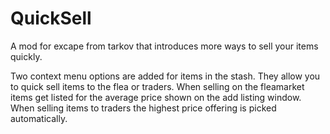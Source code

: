 # QuickSell

A mod for excape from tarkov that introduces more ways to sell your items quickly.

Two context menu options are added for items in the stash. They allow you to quick sell items to the flea or traders. When selling on the fleamarket items get listed for the average price shown on the add listing window. When selling items to traders the highest price offering is picked automatically. 
